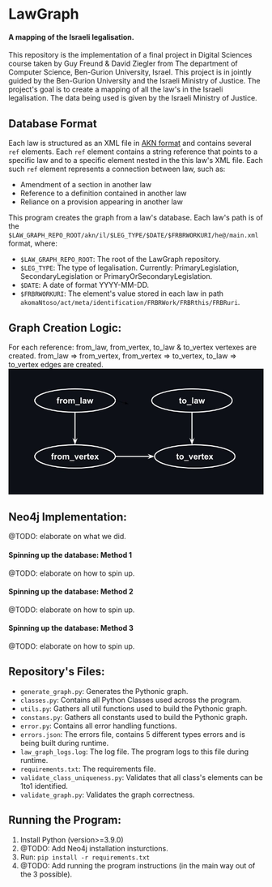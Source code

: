 # LawGraph
#### A mapping of the Israeli legalisation.
This repository is the implementation of a final project in Digital Sciences course taken by Guy Freund & David Ziegler from The department of Computer Science, Ben-Gurion University, Israel.
This project is in jointly guided by the Ben-Gurion University and the Israeli Ministry of Justice.
The project's goal is to create a mapping of all the law's in the Israeli legalisation. The data being used is given by the Israeli Ministry of Justice.

## Database Format
Each law is structured as an XML file in [AKN format](http://docs.oasis-open.org/legaldocml/ns/akn/3.0) and contains several `ref` elements. Each `ref` element contains a string reference that points to a specific law and to a specific element nested in the this law's XML file. Each such `ref` element represents a connection between law, such as:
- Amendment of a section in another law
- Reference to a definition contained in another law
- Reliance on a provision appearing in another law

This program creates the graph from a law's database. Each law's path is of the `$LAW_GRAPH_REPO_ROOT/akn/il/$LEG_TYPE/$DATE/$FRBRWORKURI/he@/main.xml` format, where:
- `$LAW_GRAPH_REPO_ROOT`: The root of the LawGraph repository.
- `$LEG_TYPE`: The type of legalisation. Currently: PrimaryLegislation, SecondaryLegislation or PrimaryOrSecondaryLegislation.
- `$DATE`: A date of format YYYY-MM-DD.
- `$FRBRWORKURI`: The element's value stored in each law in path `akomaNtoso/act/meta/identification/FRBRWork/FRBRthis/FRBRuri`.

## Graph Creation Logic:
For each reference: from_law, from_vertex, to_law & to_vertex vertexes are created. from_law => from_vertex, from_vertex => to_vertex, to_law => to_vertex edges are created.
<img src=https://github.com/guyfreund/LawGraph/blob/master/graph_logic.jpg width=600>


## Neo4j Implementation:
@TODO: elaborate on what we did.

#### Spinning up the database: Method 1
@TODO: elaborate on how to spin up.

#### Spinning up the database: Method 2
@TODO: elaborate on how to spin up.

#### Spinning up the database: Method 3
@TODO: elaborate on how to spin up.


## Repository's Files:
- `generate_graph.py`: Generates the Pythonic graph.
- `classes.py`: Contains all Python Classes used across the program.
- `utils.py`: Gathers all util functions used to build the Pythonic graph.
- `constans.py`: Gathers all constants used to build the Pythonic graph.
- `error.py`: Contains all error handling functions.
- `errors.json`: The errors file, contains 5 different types errors and is being built during runtime.
- `law_graph_logs.log`: The log file. The program logs to this file during runtime.
- `requirements.txt`: The requirements file.
- `validate_class_uniqueness.py`: Validates that all class's elements can be 1to1 identified. 
- `validate_graph.py`: Validates the graph correctness.


## Running the Program:
1. Install Python (version>=3.9.0)
2. @TODO: Add Neo4j installation insturctions.
3. Run: `pip install -r requirements.txt`
4. @TODO: Add running the program instructions (in the main way out of the 3 possible).

